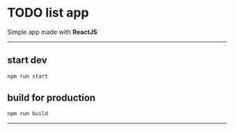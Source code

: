 # TODO list app
Simple app made with **ReactJS**

---
## start dev
```bash
npm run start
```

## build for production
```bash
npm run build
```
---
